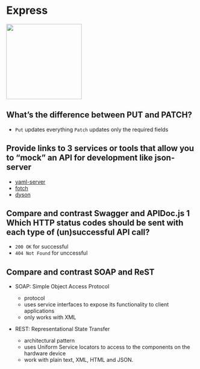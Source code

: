 # **Express**

<img src="https://upload.wikimedia.org/wikipedia/commons/thumb/9/99/Unofficial_JavaScript_logo_2.svg/1024px-Unofficial_JavaScript_logo_2.svg.png" width="200">

## What’s the difference between PUT and PATCH?

* `Put` updates everything `Patch` updates only the required fields

## Provide links to 3 services or tools that allow you to “mock” an API for development like json-server

* [yaml-server](https://www.npmjs.com/package/yaml-server)
* [fotch](https://www.npmjs.com/package/fotch)
* [dyson](https://www.npmjs.com/package/dyson)

## Compare and contrast Swagger and APIDoc.js 1 Which HTTP status codes should be sent with each type of (un)successful API call?

* `200 OK` for successful 
* `404 Not Found` for unccessful

## Compare and contrast SOAP and ReST

* SOAP: Simple Object Access Protocol
    - protocol
    - uses service interfaces to expose its functionality to client applications
    - only works with XML

  
* REST: Representational State Transfer
    - architectural pattern
    - uses Uniform Service locators to access to the components on the hardware device
    - work with plain text, XML, HTML and JSON. 